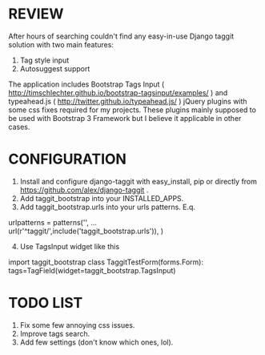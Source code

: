 REVIEW
=======================
After hours of searching couldn't find any easy-in-use Django taggit solution with two main features:
1. Tag style input
2. Autosuggest support

The application includes Bootstrap Tags Input ( http://timschlechter.github.io/bootstrap-tagsinput/examples/ ) and typeahead.js ( http://twitter.github.io/typeahead.js/ ) jQuery plugins with some css fixes required for my projects. These plugins mainly supposed to be used with Bootstrap 3 Framework but I believe it applicable in other cases.


CONFIGURATION
=======================
1. Install and configure django-taggit with easy_install, pip or directly from https://github.com/alex/django-taggit .
2. Add taggit_bootstrap into your INSTALLED_APPS.
3. Add taggit_bootstrap.urls into your urls patterns. E.q.

urlpatterns = patterns('',
  ...  
  url(r'^taggit/',include('taggit_bootstrap.urls')),
)

4. Use TagsInput widget like this

import taggit_bootstrap
class TaggitTestForm(forms.Form):
        tags=TagField(widget=taggit_bootstrap.TagsInput)


TODO LIST
=======================
1. Fix some few annoying css issues.
2. Improve tags search.
3. Add few settings (don't know which ones, lol).
